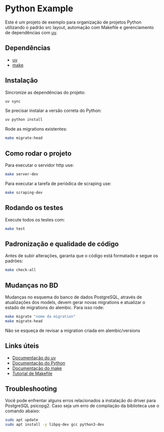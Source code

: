 # Python Example

Este é um projeto de exemplo para organização de projetos Python utilizando o padrão src layout, automação com Makefile e gerenciamento de dependências com [uv](https://docs.astral.sh/uv/).

## Dependências

- [uv](https://docs.astral.sh/uv/)
- [make](https://www.gnu.org/software/make/)

## Instalação

Sincronize as dependências do projeto:

```bash
uv sync
```

Se precisar instalar a versão correta do Python:

```bash
uv python install
```

Rode as migrations existentes:
```bash
make migrate-head
```

## Como rodar o projeto

Para executar o servidor http use:

```bash
make server-dev
```

Para executar a tarefa de periódica de scraping use:
```bash
make scraping-dev
```

## Rodando os testes

Execute todos os testes com:
```bash
make test
```

## Padronização e qualidade de código

Antes de subir alterações, garanta que o código está formatado e segue os padrões:

```bash
make check-all
```

## Mudanças no BD

Mudanças no esquema do banco de dados PostgreSQL, através de atualizações dos models, devem gerar novas migrations e atualizar o estado de migrations do alembic. Para isso rode:

```bash
make migrate "nome da migration"
make migrate-head
```

Não se esqueça de revisar a migration criada em alembic/versions

## Links úteis

- [Documentação do uv](https://docs.astral.sh/uv/)
- [Documentação do Python](https://docs.python.org/pt-br/3/)
- [Documentação do make](https://www.gnu.org/software/make/manual/)
- [Tutorial de Makefile](https://makefiletutorial.com/)

## Troubleshooting
Você pode enfrentar alguns erros relacionados a instalação do driver para PostgreSQL psicopg2. Caso seja um erro de compilação da biblioteca use o comando abaixo:
```bash
sudo apt update
sudo apt install -y libpq-dev gcc python3-dev
```